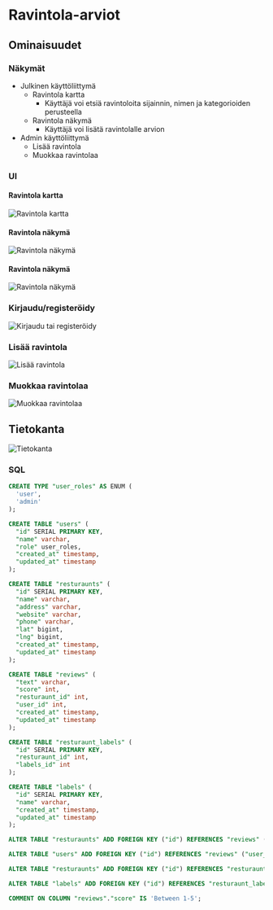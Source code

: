 # Ravintola-arviot
## Ominaisuudet
### Näkymät
- Julkinen käyttöliittymä
  - Ravintola kartta
    - Käyttäjä voi etsiä ravintoloita sijainnin, nimen ja kategorioiden perusteella
  - Ravintola näkymä
    - Käyttäjä voi lisätä ravintolalle arvion
- Admin käyttöliittymä
  - Lisää ravintola
  - Muokkaa ravintolaa

### UI
#### Ravintola kartta
![Ravintola kartta](https://github.com/peltomaa/Ravintola-arviot/raw/main/img/map.png "Ravintola kartta")

#### Ravintola näkymä
![Ravintola näkymä](https://github.com/peltomaa/Ravintola-arviot/raw/main/img/item.png "Ravintola näkymä")

#### Ravintola näkymä
![Ravintola näkymä](https://github.com/peltomaa/Ravintola-arviot/raw/main/img/item.png "Ravintola näkymä")

### Kirjaudu/registeröidy
![Kirjaudu tai registeröidy](https://github.com/peltomaa/Ravintola-arviot/raw/main/img/login.png "Kirjaudu tai registeröidy")

### Lisää ravintola
![Lisää ravintola](https://github.com/peltomaa/Ravintola-arviot/raw/main/img/add.png "Lisää ravintola")

### Muokkaa ravintolaa
![Muokkaa ravintolaa](https://github.com/peltomaa/Ravintola-arviot/raw/main/img/edit.png "Muokkaa ravintolaa")


## Tietokanta
![Tietokanta](https://github.com/peltomaa/Ravintola-arviot/raw/main/img/db.png "Tietokanta")

### SQL
```sql
CREATE TYPE "user_roles" AS ENUM (
  'user',
  'admin'
);

CREATE TABLE "users" (
  "id" SERIAL PRIMARY KEY,
  "name" varchar,
  "role" user_roles,
  "created_at" timestamp,
  "updated_at" timestamp
);

CREATE TABLE "resturaunts" (
  "id" SERIAL PRIMARY KEY,
  "name" varchar,
  "address" varchar,
  "website" varchar,
  "phone" varchar,
  "lat" bigint,
  "lng" bigint,
  "created_at" timestamp,
  "updated_at" timestamp
);

CREATE TABLE "reviews" (
  "text" varchar,
  "score" int,
  "resturaunt_id" int,
  "user_id" int,
  "created_at" timestamp,
  "updated_at" timestamp
);

CREATE TABLE "resturaunt_labels" (
  "id" SERIAL PRIMARY KEY,
  "resturaunt_id" int,
  "labels_id" int
);

CREATE TABLE "labels" (
  "id" SERIAL PRIMARY KEY,
  "name" varchar,
  "created_at" timestamp,
  "updated_at" timestamp
);

ALTER TABLE "resturaunts" ADD FOREIGN KEY ("id") REFERENCES "reviews" ("resturaunt_id");

ALTER TABLE "users" ADD FOREIGN KEY ("id") REFERENCES "reviews" ("user_id");

ALTER TABLE "resturaunts" ADD FOREIGN KEY ("id") REFERENCES "resturaunt_labels" ("resturaunt_id");

ALTER TABLE "labels" ADD FOREIGN KEY ("id") REFERENCES "resturaunt_labels" ("labels_id");

COMMENT ON COLUMN "reviews"."score" IS 'Between 1-5';
```